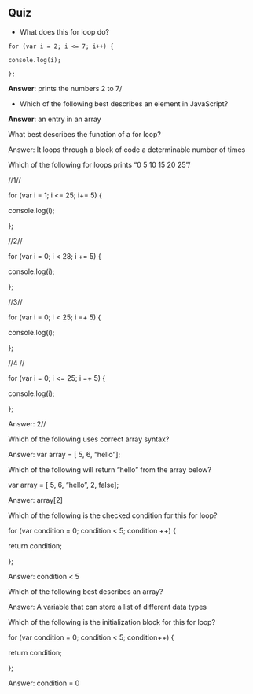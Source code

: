 ## Quiz

* What does this for loop do?

`for (var i = 2; i <= 7; i++) {`

`console.log(i);`

`};`

**Answer**: prints the numbers 2 to 7\/

* Which of the following best describes an element in JavaScript?

**Answer**: an entry in an array

What best describes the function of a for loop?

Answer: It loops through a block of code a determinable number of times

Which of the following for loops prints “0 5 10 15 20 25”\/

\/\/1\/\/

for \(var i = 1; i &lt;= 25; i+= 5\) {

console.log\(i\);

};

\/\/2\/\/

for \(var i = 0; i &lt; 28; i += 5\) {

console.log\(i\);

};

\/\/3\/\/

for \(var i = 0; i &lt; 25; i =+ 5\) {

console.log\(i\);

};

\/\/4 \/\/

for \(var i = 0; i &lt;= 25; i =+ 5\) {

console.log\(i\);

};

Answer: 2\/\/

Which of the following uses correct array syntax?

Answer: var array = \[ 5, 6, “hello”\];

Which of the following will return “hello” from the array below?

var array = \[ 5, 6, “hello”, 2, false\];

Answer: array\[2\]

Which of the following is the checked condition for this for loop?

for \(var condition = 0; condition &lt; 5; condition ++\) {

return condition;

};

Answer: condition &lt; 5

Which of the following best describes an array?

Answer: A variable that can store a list of different data types

Which of the following is the initialization block for this for loop?

for \(var condition = 0; condition &lt; 5; condition++\) {

return condition;

};

Answer: condition = 0

